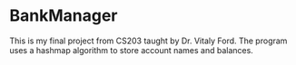 # BankManager

This is my final project from CS203 taught by Dr. Vitaly Ford. The program uses a hashmap algorithm to store account names and balances.
